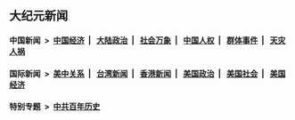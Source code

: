 ## 大纪元新闻

#### 中国新闻 &nbsp;>&nbsp; [中国经济](indexes/ncid283/README.md?09060045) &nbsp;| &nbsp; [大陆政治](indexes/ncid277/README.md?09060045) &nbsp;| &nbsp; [社会万象](indexes/ncid282/README.md?09060045) &nbsp;| &nbsp; [中国人权](indexes/ncid278/README.md?09060045) &nbsp;| &nbsp; [群体事件](indexes/ncid279/README.md?09060045) &nbsp;| &nbsp; [天灾人祸](indexes/ncid280/README.md?09060045)

#### 国际新闻 &nbsp;>&nbsp; [美中关系](indexes/nf1412576/README.md?09060045) &nbsp;| &nbsp; [台湾新闻](indexes/ncid1349361/README.md?09060045) &nbsp;| &nbsp; [香港新闻](indexes/ncid1349362/README.md?09060045) &nbsp;| &nbsp; [美国政治](indexes/ncid1078159/README.md?09060045) &nbsp;| &nbsp; [美国社会](indexes/ncid1078160/README.md?09060045) &nbsp;| &nbsp; [美国经济](indexes/ncid1078158/README.md?09060045)

#### 特别专题 &nbsp;>&nbsp; [中共百年历史](https://github.com/easy2view/epoch-special/blob/master/README.md?09060045)  
